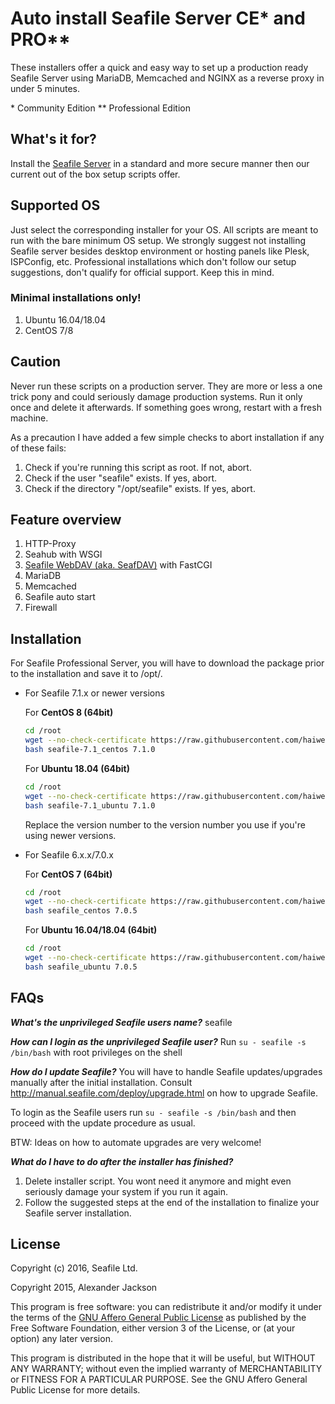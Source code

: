 # Auto install Seafile Server CE* and PRO**

These installers offer a quick and easy way to set up a production ready Seafile Server using MariaDB, Memcached and NGINX as a reverse proxy in under 5 minutes.

\* Community Edition
** Professional Edition

## What's it for?

Install the [Seafile Server](http://seafile.com/en/home/) in a standard and more secure manner then our current out of the box setup scripts offer.


## Supported OS

Just select the corresponding installer for your OS. All scripts are meant to run with the bare minimum OS setup. We strongly suggest not installing Seafile server besides desktop environment or hosting panels like Plesk, ISPConfig, etc. Professional installations which don't follow our setup suggestions, don't qualify for official support. Keep this in mind.

### Minimal installations only!

1. Ubuntu 16.04/18.04
2. CentOS 7/8

## Caution
Never run these scripts on a production server. They are more or less a one trick pony and could seriously damage production systems. Run it only once and
delete it afterwards. If something goes wrong, restart with a fresh machine.

As a precaution I have added a few simple checks to abort installation if any of these fails:

1. Check if you're running this script as root. If not, abort.
2. Check if the user "seafile" exists. If yes, abort.
3. Check if the directory "/opt/seafile" exists. If yes, abort.


## Feature overview
1. HTTP-Proxy
2. Seahub with WSGI
3. [Seafile WebDAV (aka. SeafDAV)](https://download.seafile.com/published/seafile-manual/extension/webdav.md) with FastCGI
4. MariaDB
5. Memcached
6. Seafile auto start
7. Firewall


## Installation

For Seafile Professional Server, you will have to download the package prior to the installation and save it to /opt/.

- For Seafile 7.1.x or newer versions

    For **CentOS 8 (64bit)**
    ```bash
    cd /root
    wget --no-check-certificate https://raw.githubusercontent.com/haiwen/seafile-server-installer/master/seafile-7.1_centos
    bash seafile-7.1_centos 7.1.0
    ```
    
    For **Ubuntu 18.04 (64bit)**
    ```bash
    cd /root
    wget --no-check-certificate https://raw.githubusercontent.com/haiwen/seafile-server-installer/master/seafile-7.1_ubuntu
    bash seafile-7.1_ubuntu 7.1.0
    ```

    Replace the version number to the version number you use if you're using newer versions.

- For Seafile 6.x.x/7.0.x

    For **CentOS 7 (64bit)**
    ```bash
    cd /root
    wget --no-check-certificate https://raw.githubusercontent.com/haiwen/seafile-server-installer/master/seafile_centos
    bash seafile_centos 7.0.5
    ```
    
    For **Ubuntu 16.04/18.04 (64bit)**
    ```bash
    cd /root
    wget --no-check-certificate https://raw.githubusercontent.com/haiwen/seafile-server-installer/master/seafile_ubuntu
    bash seafile_ubuntu 7.0.5
    ```


## FAQs

***What's the unprivileged Seafile users name?***
seafile

***How can I login as the unprivileged Seafile user?***
Run `su - seafile -s /bin/bash` with root privileges on the shell

***How do I update Seafile?***
You will have to handle Seafile updates/upgrades manually after the initial installation. Consult http://manual.seafile.com/deploy/upgrade.html on how to upgrade Seafile.

To login as the Seafile users run `su - seafile -s /bin/bash` and then proceed with the update procedure as usual.

BTW: Ideas on how to automate upgrades are very welcome!

***What do I have to do after the installer has finished?***
1. Delete installer script. You wont need it anymore and might even seriously damage your system if you run it again.
2. Follow the suggested steps at the end of the installation to finalize your Seafile server installation.

## License

Copyright (c) 2016, Seafile Ltd.

Copyright 2015, Alexander Jackson

This program is free software: you can redistribute it and/or modify
it under the terms of the [GNU Affero General Public License](http://www.gnu.org/licenses/agpl-3.0.html) as published by
the Free Software Foundation, either version 3 of the License, or
(at your option) any later version.

This program is distributed in the hope that it will be useful,
but WITHOUT ANY WARRANTY; without even the implied warranty of
MERCHANTABILITY or FITNESS FOR A PARTICULAR PURPOSE.  See the
GNU Affero General Public License for more details.
